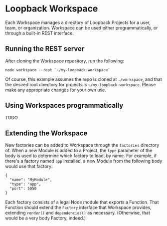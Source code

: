 # Loopback Workspace

Each Workspace manages a directory of Loopback Projects for a user, team, or organization. Workspace can be used either
programmatically, or through a built-in REST interface.

## Running the REST server

After cloning the Workspace repository, run the following:

    node workspace --root `~/my-loopback-workspace`

Of course, this example assumes the repo is cloned at `./workspace`, and that the desired root directory for projects is
`~/my-loopback-workspace`. Please make any appropriate changes for your own use.

## Using Workspaces programmatically

TODO

## Extending the Workspace

New factories can be added to Workspace through the `factories` directory of. When a new Module is added to a Project,
the `type` parameter of the body is used to determine which factory to load, by name. For example, if there's a factory
named `app` installed, a new Module from the following body would use that factory:

```
{
  "name": "MyModule",
  "type": "app",
  "port": 5050
}
```

Each factory consists of a legal Node module that exports a Function. That Function should extend the `Factory`
interface that Workspace provides, extending `render()` and `dependencies()` as necessary. (Otherwise, that would be a
very body Factory, indeed.)
